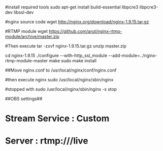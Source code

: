 #install required tools
sudo apt-get install build-essential libpcre3 libpcre3-dev libssl-dev

#nginx source code
wget http://nginx.org/download/nginx-1.9.15.tar.gz

#RTMP module
wget https://github.com/arut/nginx-rtmp-module/archive/master.zip

#Then execute
tar -zxvf nginx-1.9.15.tar.gz
unzip master.zip

cd nginx-1.9.15
./configure --with-http_ssl_module --add-module=../nginx-rtmp-module-master
make
sudo make install

##Move nginx.conf to /usr/local/nginx/conf/nginx.conf

#then execute nginx
sudo /usr/local/nginx/sbin/nginx

#stopped with
sudo /usr/local/nginx/sbin/nginx -s stop

##OBS settings##
# Stream Service : Custom
# Server	 : rtmp://<server ip>/live

